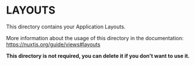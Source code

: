 # LAYOUTS

This directory contains your Application Layouts.

More information about the usage of this directory in the documentation: <https://nuxtjs.org/guide/views#layouts>

**This directory is not required, you can delete it if you don't want to use it.**
